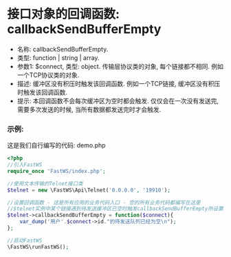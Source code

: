 # 接口对象的回调函数: callbackSendBufferEmpty

- 名称: callbackSendBufferEmpty.
- 类型: function | string | array.
- 参数1: $connect, 类型: object. 传输层协议类的对象, 每个链接都不相同. 例如一个TCP协议类的对象.
- 描述: 缓冲区没有积压时触发该回调函数. 例如一个TCP链接, 缓冲区没有积压时触发该回调函数.
- 提示: 本回调函数不会每次缓冲区为空时都会触发. 仅仅会在一次没有发送完, 需要多次发送的时候, 当所有数据都发送完时才会触发.    

### 示例:
这是我们自行编写的代码: demo.php
```php
<?php
//引入FastWS
require_once 'FastWS/index.php';

//使用文本传输的Telnet接口类
$telnet = new \FastWS\Api\Telnet('0.0.0.0', '19910');

//设置回调函数 - 这是所有应用的业务代码入口 - 您的所有业务代码都编写在这里
//$telnet实例中某个链接遇到待发送缓冲区已空时触发callbackSendBufferEmpty所设置的回调函数
$telnet->callbackSendBufferEmpty = function($connect){
    var_dump('用户'.$connect->id."的待发送队列已经为空\n");
};

//启动FastWS
\FastWS\runFastWS();
```